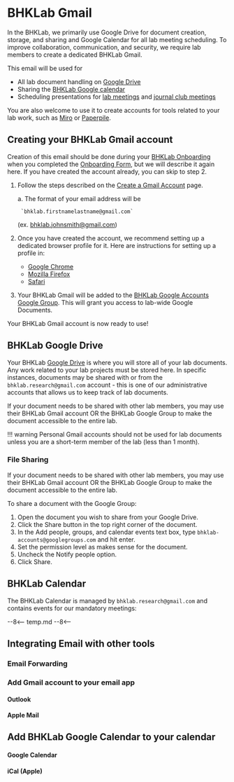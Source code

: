 # BHKLab Gmail

In the BHKLab, we primarily use Google Drive for document creation, storage, and sharing and Google Calendar for all lab meeting scheduling. To improve collaboration, communication, and security, we require lab members to create a dedicated BHKLab Gmail.

This email will be used for

- All lab document handling on [Google Drive](#bhklab-google-drive)
- Sharing the [BHKLab Google calendar](#bhklab-calendar)
- Scheduling presentations for [lab meetings](../Meetings/lab_meeting.md) and [journal club meetings](../Meetings/journal_club.md)

You are also welcome to use it to create accounts for tools related to your lab work, such as [Miro](../Presentations/tools.md#presentation_tools_miro) or [Paperpile](https://paperpile.com/).


## Creating your BHKLab Gmail account
Creation of this email should be done during your [BHKLab Onboarding](../../onboarding_offboarding/Onboarding/bhklab_onboarding.md) when you completed the [Onboarding Form](../../onboarding_offboarding/Onboarding/bhklab_onboarding.md#bhklab-onboarding-form), but we will describe it again here. If you have created the account already, you can skip to step 2.

1. Follow the steps described on the [Create a Gmail Account](https://support.google.com/mail/answer/56256?hl=en) page.
    
    a. The format of your email address will be 
        
        `bhklab.firstnamelastname@gmail.com` 
    (ex. bhklab.johnsmith@gmail.com) 

2. Once you have created the account, we recommend setting up a dedicated browser profile for it. Here are instructions for setting up a profile in:

    - [Google Chrome](https://support.google.com/chrome/answer/2364824?hl=en&co=GENIE.Platform%3DDesktop)
    - [Mozilla Firefox](https://support.mozilla.org/en-US/kb/profile-manager-create-and-remove-firefox-profiles)
    - [Safari](https://support.apple.com/en-ca/105100)

3. Your BHKLab Gmail will be added to the [BHKLab Google Accounts Google Group](https://groups.google.com/g/bhklab-accounts). This will grant you access to lab-wide Google Documents.

Your BHKLab Gmail account is now ready to use!

## BHKLab Google Drive
Your BHKLab [Google Drive](https://drive.google.com/drive) is where you will store all of your lab documents. Any work related to your lab projects must be stored here.
In specific instances, documents may be shared with or from the `bhklab.research@gmail.com` account - this is one of our administrative accounts that allows us to keep track of lab documents. 

If your document needs to be shared with other lab members, you may use their BHKLab Gmail account OR the BHKLab Google Group to make the document accessible to the entire lab.

!!! warning
    Personal Gmail accounts should not be used for lab documents unless you are a short-term member of the lab (less than 1 month).

### File Sharing
If your document needs to be shared with other lab members, you may use their BHKLab Gmail account OR the BHKLab Google Group to make the document accessible to the entire lab.

To share a document with the Google Group:

1. Open the document you wish to share from your Google Drive.
2. Click the Share button in the top right corner of the document.
3. In the Add people, groups, and calendar events text box, type `bhklab-accounts@googlegroups.com` and hit enter.
4. Set the permission level as makes sense for the document.
5. Uncheck the Notify people option.
6. Click Share.


## BHKLab Calendar
The BHKLab Calendar is managed by `bhklab.research@gmail.com` and contains events for our mandatory meetings:

--8<--
temp.md
--8<--

## Integrating Email with other tools

###  Email Forwarding

### Add Gmail account to your email app
#### Outlook

#### Apple Mail


## Add BHKLab Google Calendar to your calendar
#### Google Calendar

#### iCal (Apple)

